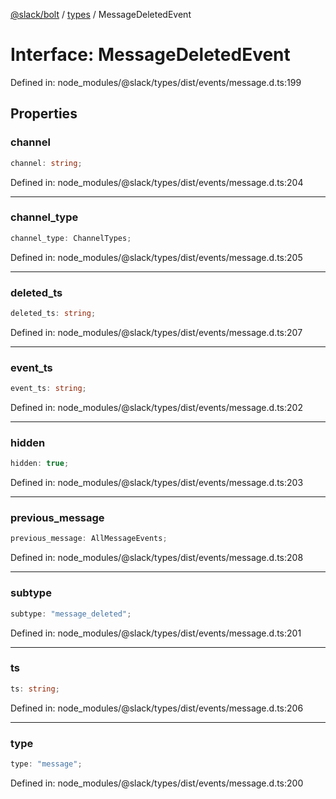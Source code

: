 [@slack/bolt](../../../../index.md) / [types](../index.md) / MessageDeletedEvent

# Interface: MessageDeletedEvent

Defined in: node\_modules/@slack/types/dist/events/message.d.ts:199

## Properties

### channel

```ts
channel: string;
```

Defined in: node\_modules/@slack/types/dist/events/message.d.ts:204

***

### channel\_type

```ts
channel_type: ChannelTypes;
```

Defined in: node\_modules/@slack/types/dist/events/message.d.ts:205

***

### deleted\_ts

```ts
deleted_ts: string;
```

Defined in: node\_modules/@slack/types/dist/events/message.d.ts:207

***

### event\_ts

```ts
event_ts: string;
```

Defined in: node\_modules/@slack/types/dist/events/message.d.ts:202

***

### hidden

```ts
hidden: true;
```

Defined in: node\_modules/@slack/types/dist/events/message.d.ts:203

***

### previous\_message

```ts
previous_message: AllMessageEvents;
```

Defined in: node\_modules/@slack/types/dist/events/message.d.ts:208

***

### subtype

```ts
subtype: "message_deleted";
```

Defined in: node\_modules/@slack/types/dist/events/message.d.ts:201

***

### ts

```ts
ts: string;
```

Defined in: node\_modules/@slack/types/dist/events/message.d.ts:206

***

### type

```ts
type: "message";
```

Defined in: node\_modules/@slack/types/dist/events/message.d.ts:200
